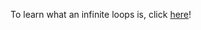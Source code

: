 To learn what an infinite loops is, click [here](https://nathansolomon1678.github.io/programmer-training/general/lessons/loops/funny-joke)!
